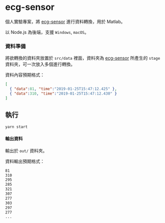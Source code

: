 # ecg-sensor

個人實驗專案，將 [ecg-sensor](https://github.com/explooosion/ecg-sensor) 進行資料轉換，用於 Matlab。

以 Node.js 為後端，支援 `Windows`, `macOS`。

### 資料準備

將欲轉換的資料夾放置於 `src/data` 裡面，資料夾為 [ecg-sensor](https://github.com/explooosion/ecg-sensor) 所產生的 `stage` 資料夾，可一次放入多個進行轉換。 


資料內容預期格式：

```json
[
  { "data":81, "time":"2019-01-25T15:47:12.425" },  
  { "data":310, "time":"2019-01-25T15:47:12.430" }
]
```

## 執行

```sh
yarn start
```

#### 輸出資料

輸出於 `out/` 資料夾。


資料輸出預期格式：

```sh
81
310
295
285
321
307
277
303
297
277
...
```

